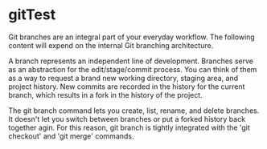 # gitTest
Git branches are an integral part of your everyday workflow.
The following content will expend on the internal Git branching architecture.

A branch represents an independent line of development.
Branches serve as an abstraction for the edit/stage/commit process.
You can think of them as a way to request a brand new working directory, staging area,
and project history.
New commits are recorded in the history for the current branch,
which results in a fork in the history of the project.

The git branch command lets you create, list, rename, and delete branches.
It doesn't let you switch between branches or put a forked history back together agin.
For this reason, git branch is tightly integrated with the 'git checkout' and 'git merge' commands.
